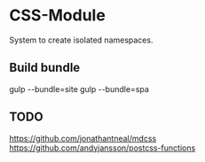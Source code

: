 # CSS-Module

System to create isolated namespaces.

## Build bundle
gulp --bundle=site
gulp --bundle=spa

## TODO
https://github.com/jonathantneal/mdcss
https://github.com/andyjansson/postcss-functions